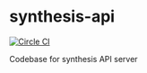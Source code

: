 # synthesis-api 
[![Circle CI](https://circleci.com/gh/olivettigroup/synthesis-api.svg?style=svg&circle-token=224606a43088c3248ea1363602b326f8194c9d37)](https://circleci.com/gh/olivettigroup/synthesis-api)

Codebase for synthesis API server
